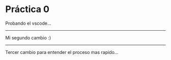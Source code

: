  # Práctica 0
Probando el vscode...
**************************
Mi segundo cambio :)
**************************
Tercer cambio para entender el proceso mas rapido...